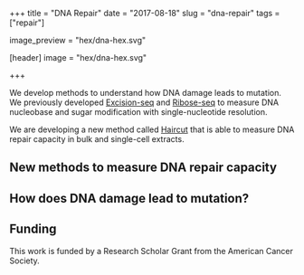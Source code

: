+++
title = "DNA Repair"
date = "2017-08-18"
slug = "dna-repair"
tags = ["repair"]

image_preview = "hex/dna-hex.svg"

[header]
  image = "hex/dna-hex.svg"

+++

We develop methods to understand how DNA damage leads to mutation. We previously developed [Excision-seq](#excision-seq) and [Ribose-seq](#ribose-seq) to measure DNA nucleobase and sugar modification with single-nucleotide resolution.

We are developing a new method called [Haircut](#haircut) that is able to measure DNA repair capacity in bulk and single-cell extracts. 

## New methods to measure DNA repair capacity

## How does DNA damage lead to mutation?

## Funding

This work is funded by a Research Scholar Grant from the American Cancer Society.

